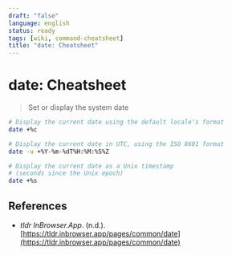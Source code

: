 ```yaml
---
draft: "false"
language: english
status: ready
tags: [wiki, command-cheatsheet]
title: "date: Cheatsheet"
---
```


# date: Cheatsheet

> Set or display the system date

```bash
# Display the current date using the default locale's format
date +%c

# Display the current date in UTC, using the ISO 8601 format
date -u +%Y-%m-%dT%H:%M:%S%Z

# Display the current date as a Unix timestamp
# (seconds since the Unix epoch)
date +%s
```

## References

- _tldr InBrowser.App_. (n.d.). [https://tldr.inbrowser.app/pages/common/date](https://tldr.inbrowser.app/pages/common/date)
